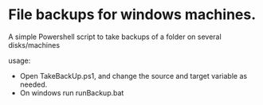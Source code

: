 # File backups for windows machines.
A simple Powershell script to take backups of a folder on several disks/machines

usage:
- Open TakeBackUp.ps1, and change the source and target variable as needed.
- On windows run runBackup.bat
